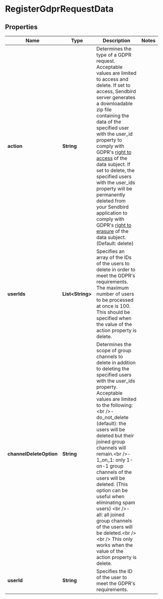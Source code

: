

# RegisterGdprRequestData


## Properties

| Name | Type | Description | Notes |
|------------ | ------------- | ------------- | -------------|
|**action** | **String** | Determines the type of a GDPR request. Acceptable values are limited to access and delete. If set to access, Sendbird server generates a downloadable zip file containing the data of the specified user with the user_id property to comply with GDPR&#39;s [right to access](https://gdpr-info.eu/art-15-gdpr/) of the data subject. If set to delete, the specified users with the user_ids property will be permanently deleted from your Sendbird application to comply with GDPR&#39;s [right to erasure](https://gdpr-info.eu/art-17-gdpr/) of the data subject. (Default: delete) |  |
|**userIds** | **List&lt;String&gt;** | Specifies an array of the IDs of the users to delete in order to meet the GDPR&#39;s requirements. The maximum number of users to be processed at once is 100. This should be specified when the value of the action property is delete. |  |
|**channelDeleteOption** | **String** | Determines the scope of group channels to delete in addition to deleting the specified users with the user_ids property. Acceptable values are limited to the following:&lt;br /&gt;- do_not_delete (default): the users will be deleted but their joined group channels will remain.&lt;br /&gt;- 1_on_1: only 1-on-1 group channels of the users will be deleted. (This option can be useful when eliminating spam users) &lt;br /&gt;- all: all joined group channels of the users will be deleted.&lt;br /&gt;&lt;br /&gt; This only works when the value of the action property is delete. |  |
|**userId** | **String** | Specifies the ID of the user to meet the GDPR&#39;s requirements. |  |



